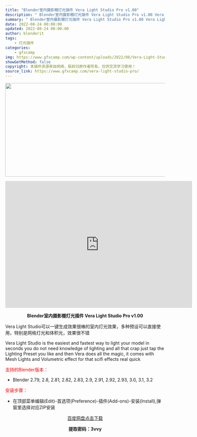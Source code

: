 ```yaml
---
title: "Blender室内摄影棚灯光插件 Vera Light Studio Pro v1.00"
description: "﻿ Blender室内摄影棚灯光插件 Vera Light Studio Pro v1.00 Vera Light Studio可以一键生成效果很棒的室内灯光效果，多种预设可以直接使用，特别是网格灯光..."
summary: "﻿ Blender室内摄影棚灯光插件 Vera Light Studio Pro v1.00 Vera Light Studio可以一键生成效果很棒的室内灯光效果，多种预设可以直接使用，特别是网格灯光..."
date: 2022-08-24 00:00:00
updated: 2022-08-24 00:00:00
author: blenderit
tags: 
    - 灯光插件
categories:
    - gfxcamp
img: https://www.gfxcamp.com/wp-content/uploads/2022/08/Vera-Light-Studio-Pro.jpg
showGetMethod: false
copyright: 本插件资源来自网络，版权归原作者所有，仅供交流学习使用！
source_link: https://www.gfxcamp.com/vera-light-studio-pro/
---
```

<div><p><img decoding="async" class="aligncenter size-full wp-image-106347" src="https://www.gfxcamp.com/wp-content/uploads/2022/08/Vera-Light-Studio-Pro.jpg" data-src="https://www.gfxcamp.com/wp-content/uploads/2022/08/Vera-Light-Studio-Pro.jpg" alt="" width="590" height="295" data-srcset="https://www.gfxcamp.com/wp-content/uploads/2022/08/Vera-Light-Studio-Pro.jpg 590w, https://www.gfxcamp.com/wp-content/uploads/2022/08/Vera-Light-Studio-Pro-150x75.jpg 150w" data-sizes="(max-width: 590px) 100vw, 590px"></p><p style="text-align: center;"><iframe loading="lazy" src="https://player.youku.com/embed/XNTg5NzQwMzA0MA==" width="590" height="400" frameborder="0" allowfullscreen="allowfullscreen" data-mce-fragment="1"><span data-mce-type="bookmark" style="display: inline-block; width: 0px; overflow: hidden; line-height: 0;" class="mce_SELRES_start">﻿</span></iframe></p><p style="text-align: center;"><strong>Blender室内摄影棚灯光插件 Vera Light Studio Pro v1.00</strong></p><p>Vera Light Studio可以一键生成效果很棒的室内灯光效果，多种预设可以直接使用，特别是网格灯光和体积光，效果很不错</p><p>Vera Light Studio is the easiest and fastest way to light your model in seconds you do not need knowledge of lighting and all that crap just tap the Lighting Preset you like and then Vera does all the magic, it comes with Mesh Lights and Volumetric effect for that scifi effects real quick</p><p style="text-align: left;"><span style="color: #ff0000;">支持的Blender版本：</span></p><ul>
<li style="text-align: left;">Blender 2.79, 2.8, 2.81, 2.82, 2.83, 2.9, 2.91, 2.92, 2.93, 3.0, 3.1, 3.2</li>
</ul><p style="text-align: left;"><span style="color: #ff0000;">安装步骤：</span></p><ul>
<li>在顶部菜单编辑(Edit)-首选项(Preference)-插件(Add-ons)-安装(Install),弹窗里选择对应ZIP安装</li>
</ul><p style="text-align: center;"><a class="maxbutton-3 maxbutton maxbutton-baidu" target="_blank" rel="noopener" href="https://pan.baidu.com/s/1Wf5yXbSYQ1W9aTi3hHW9uw?pwd=3vvy"><span class="mb-text">百度网盘点击下载</span></a></p><p style="text-align: center;"><strong>提取密码：3vvy</strong></p></div>